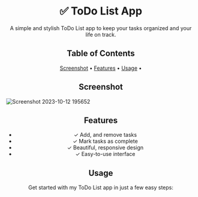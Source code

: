 <!-- Project Title -->
<h1 align="center">✅ ToDo List App</h1>

<!-- Project Description -->
<p align="center">A simple and stylish ToDo List app to keep your tasks organized and your life on track.</p>

<!-- Table of Contents -->
<h2 align="center">Table of Contents</h2>
<p align="center">
  <a href="#demo">Screenshot</a> •
  <a href="#features">Features</a> •
  <a href="#usage">Usage</a> •
</p>

<!-- Screenshot -->
<h2 align="center" id="demo">Screenshot</h2>

![Screenshot 2023-10-12 195652](https://github.com/charith-codex/ToDo-List-App/assets/131009269/52643548-66ef-4205-9136-7f2a931977d9)

<!-- Features -->
<h2 align="center" id="features">Features</h2>
<ul align="center">
  <li>✓ Add, and remove tasks</li>
  <li>✓ Mark tasks as complete</li>
  <li>✓ Beautiful, responsive design</li>
  <li>✓ Easy-to-use interface</li>
</ul>

<!-- Usage -->
<h2 align="center" id="usage">Usage</h2>
<p align="center">Get started with my ToDo List app in just a few easy steps:</p>


